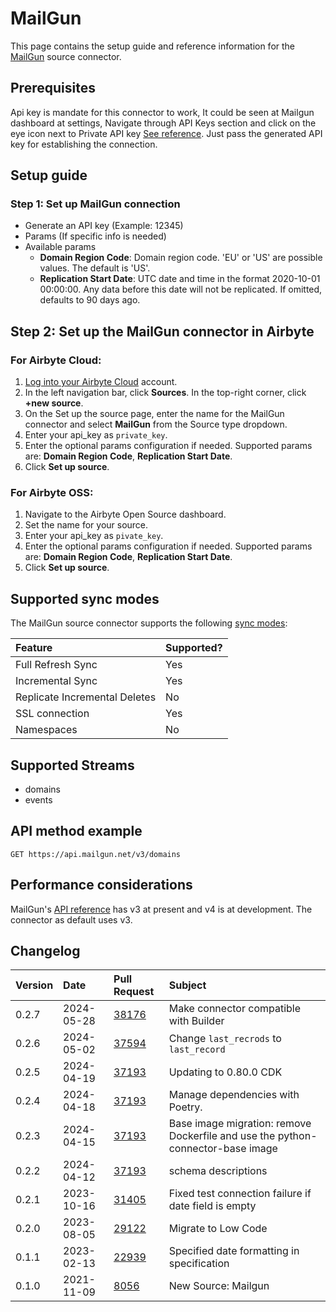 # MailGun

This page contains the setup guide and reference information for the [MailGun](https://www.mailgun.com/) source connector.

## Prerequisites

Api key is mandate for this connector to work, It could be seen at Mailgun dashboard at settings, Navigate through API Keys section and click on the eye icon next to Private API key [See reference](https://documentation.mailgun.com/en/latest/api-intro.html#authentication-1).
Just pass the generated API key for establishing the connection.

## Setup guide

### Step 1: Set up MailGun connection

- Generate an API key (Example: 12345)
- Params (If specific info is needed)
- Available params
  - **Domain Region Code**: Domain region code. 'EU' or 'US' are possible values. The default is 'US'.
  - **Replication Start Date**: UTC date and time in the format 2020-10-01 00:00:00. Any data before this date will not be replicated. If omitted, defaults to 90 days ago.

## Step 2: Set up the MailGun connector in Airbyte

### For Airbyte Cloud:

1. [Log into your Airbyte Cloud](https://cloud.airbyte.com/workspaces) account.
2. In the left navigation bar, click **Sources**. In the top-right corner, click **+new source**.
3. On the Set up the source page, enter the name for the MailGun connector and select **MailGun** from the Source type dropdown.
4. Enter your api_key as `private_key`.
5. Enter the optional params configuration if needed. Supported params are: **Domain Region Code**, **Replication Start Date**.
6. Click **Set up source**.

### For Airbyte OSS:

1. Navigate to the Airbyte Open Source dashboard.
2. Set the name for your source.
3. Enter your api_key as `pivate_key`.
4. Enter the optional params configuration if needed. Supported params are: **Domain Region Code**, **Replication Start Date**.
5. Click **Set up source**.

## Supported sync modes

The MailGun source connector supports the following [sync modes](/cloud/core-concepts#connection-sync-modes):

| Feature                       | Supported? |
| :---------------------------- | :--------- |
| Full Refresh Sync             | Yes        |
| Incremental Sync              | Yes        |
| Replicate Incremental Deletes | No         |
| SSL connection                | Yes        |
| Namespaces                    | No         |

## Supported Streams

- domains
- events

## API method example

`GET https://api.mailgun.net/v3/domains`

## Performance considerations

MailGun's [API reference](https://documentation.mailgun.com/en/latest/api_reference.html) has v3 at present and v4 is at development. The connector as default uses v3.

## Changelog

| Version | Date       | Pull Request                                             | Subject                                                                         |
| :------ | :--------- | :------------------------------------------------------- | :------------------------------------------------------------------------------ |
| 0.2.7   | 2024-05-28 | [38176](https://github.com/airbytehq/airbyte/pull/38176) | Make connector compatible with Builder                                          |
| 0.2.6   | 2024-05-02 | [37594](https://github.com/airbytehq/airbyte/pull/37594) | Change `last_recrods` to `last_record`                                          |
| 0.2.5   | 2024-04-19 | [37193](https://github.com/airbytehq/airbyte/pull/37193) | Updating to 0.80.0 CDK                                                          |
| 0.2.4   | 2024-04-18 | [37193](https://github.com/airbytehq/airbyte/pull/37193) | Manage dependencies with Poetry.                                                |
| 0.2.3   | 2024-04-15 | [37193](https://github.com/airbytehq/airbyte/pull/37193) | Base image migration: remove Dockerfile and use the python-connector-base image |
| 0.2.2   | 2024-04-12 | [37193](https://github.com/airbytehq/airbyte/pull/37193) | schema descriptions                                                             |
| 0.2.1   | 2023-10-16 | [31405](https://github.com/airbytehq/airbyte/pull/31405) | Fixed test connection failure if date field is empty                            |
| 0.2.0   | 2023-08-05 | [29122](https://github.com/airbytehq/airbyte/pull/29122) | Migrate to Low Code                                                             |
| 0.1.1   | 2023-02-13 | [22939](https://github.com/airbytehq/airbyte/pull/22939) | Specified date formatting in specification                                      |
| 0.1.0   | 2021-11-09 | [8056](https://github.com/airbytehq/airbyte/pull/8056)   | New Source: Mailgun                                                             |
